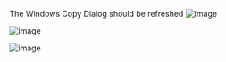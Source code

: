 The Windows Copy Dialog should be refreshed
![image](https://github.com/MicaUI/Windows-Feedback/assets/6630660/dabd7f89-b664-42e9-9656-4a07969d054e)

![image](https://github.com/MicaUI/Windows-Feedback/assets/6630660/b25cc3a0-0e79-41fb-8cc0-cc4554526518)

![image](https://github.com/MicaUI/Windows-Feedback/assets/6630660/1f614123-72a6-45f4-bdb5-3d6865828d72)

